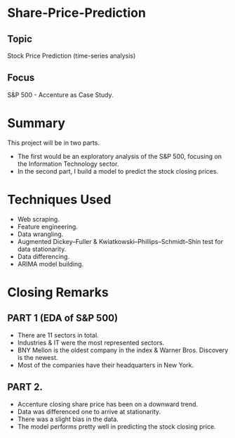 # Share-Price-Prediction

## Topic
Stock Price Prediction (time-series analysis)

## Focus
S&P 500 - Accenture as Case Study.


# Summary
This project will be in two parts. 
* The first would be an exploratory analysis of the S&P 500, focusing on the Information Technology sector. 
* In the second part, I build a model to predict the stock closing prices.

# Techniques Used
* Web scraping.
* Feature engineering.
* Data wrangling.
* Augmented Dickey–Fuller & Kwiatkowski–Phillips–Schmidt–Shin test for data stationarity.
* Data differencing.
* ARIMA model building.


# Closing Remarks

## PART 1 (EDA of S&P 500)
* There are 11 sectors in total.
* Industries & IT were the most represented sectors.
* BNY Mellon is the oldest company in the index & Warner Bros. Discovery is the newest.
* Most of the companies have their headquarters in New York.

## PART 2.
* Accenture closing share price has been on a downward trend.
* Data was differenced one to arrive at stationarity.
* There was a slight bias in the data.
* The model performs pretty well in predicting the stock closing price.

